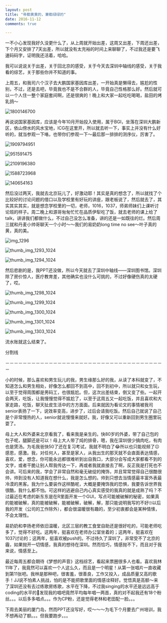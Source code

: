 ```yaml
---
layout: post
title: "帝都黄黄的，寨都绿绿的"
date: 2016-11-12
comments: true

---
```

一不小心发现我好久没更什么了，从上周就开始出差，这周又出差，下周还出差，下个月又安排了7天出差，所以就没有太充裕的时间上来聊聊了，不过我还是要飞速码码字，证明我还活着，哈哈。

我可以说说关于出差，关于回北京的感受，关于今天去深圳中轴线的感受，关于我看的综艺，关于那些你并不知道的事。

上周五，和我司六个汉子去大鹏国家基因库出差，一开始真是懒得去，尴尬的性别，不过，还是去吧，毕竟我也不是不合群的人，毕竟自己性格那么好。然后就可以一个人住一整个家庭套间啊，还是很爽的！晚上和大家一起吃吃喝喝，盐田的烤乳鸽～

![1800146700](https://cloud.githubusercontent.com/assets/18478302/20237684/b44a9af2-a914-11e6-8d4c-591cf2e8b5e9.jpg)

再说说国家基因库，应该是今年10月开始投入使用，属于BGI，坐落在深圳大鹏新区，依山傍水的风水宝地，ICG在这里开，所以就去听一下，事实上并没有什么好听的，就当参观一下咯，也带你们参观一下～最后那一排排的测序仪，厉害了。

![1909794951](https://cloud.githubusercontent.com/assets/18478302/20237724/6c46e714-a915-11e6-8326-3e0aeecf7bf0.jpg)

![951591475](https://cloud.githubusercontent.com/assets/18478302/20237734/9f9f12bc-a915-11e6-80ed-af0c12f8f60f.jpg)

![2109196380](https://cloud.githubusercontent.com/assets/18478302/20237748/d4862452-a915-11e6-9ca6-5f5d01c39263.jpg)

![1588723968](https://cloud.githubusercontent.com/assets/18478302/20237767/119fcd20-a916-11e6-8a92-deb45e64f246.jpg)

![140654163](https://cloud.githubusercontent.com/assets/18478302/20237770/46aee35c-a916-11e6-91c1-dfe5bc899c3d.jpg)

然后没过两天，我就去北京玩儿了，好激动耶！其实是真的想念了，所以就找了个比较好的讨论问题的借口以及学校里有好玩的讲座，跟老板说了，然后就去了，其实其实其实，就是想念学校里的一切，老师，1016，1037，师弟师妹们上课听讨论班的样子。周二晚上和源哥匆匆忙忙在品质伊犁吃了饭，就去老师的课上给了talk，讲讲我们都做什么，不过自己没怎么准备，讲的还是一如既往的烂。然后周三就和丹麦小帅哥聊天一个小时～～我们的易奶奶long time no see～叶子真的黄，真的美。

![img_1296](https://cloud.githubusercontent.com/assets/18478302/20237867/6045c9a4-a919-11e6-860d-0d6dbc16a66e.jpg)

![thumb_img_1293_1024](https://cloud.githubusercontent.com/assets/18478302/20237894/e4435cc6-a919-11e6-81cc-a61fdb04d999.jpg)

![thumb_img_1294_1024](https://cloud.githubusercontent.com/assets/18478302/20237909/0f504bf4-a91a-11e6-82bd-4298670e6fc7.jpg)

然后悲剧的是，我PPT还没做，所以今天就去了深圳中轴线——深圳图书馆。深圳除了房价惊人，医疗教育差，其他确实也没什么可挑的，不过好像硬伤真的太硬了，哎。

![thumb_img_1298_1024](https://cloud.githubusercontent.com/assets/18478302/20237940/f6b0adea-a91a-11e6-85e4-8df638469405.jpg)

![thumb_img_1299_1024](https://cloud.githubusercontent.com/assets/18478302/20237947/17e3ba52-a91b-11e6-86b4-fd271508736d.jpg)

![thumb_img_1300_1024](https://cloud.githubusercontent.com/assets/18478302/20237956/32b3c386-a91b-11e6-952f-c2bee16dc6f3.jpg)

![thumb_img_1301_1024](https://cloud.githubusercontent.com/assets/18478302/20237959/51a4b246-a91b-11e6-9bef-2fb40c368144.jpg)

![thumb_img_1303_1024](https://cloud.githubusercontent.com/assets/18478302/20237964/661a47f4-a91b-11e6-8b04-f8b210d4f323.jpg)

流水账就这么结束了。

分割线

－－－－－－－－－－－－－－－－－－－－－－－－－－－－－－－－－－－－－

小的时候，那么喜欢和男生玩儿的我，男生缘那么好的我，从读了本科就变了，不知道怎么和男生相处，好像怎么都回不到高中，回不到初中，所以就只和女生玩，以至于觉得周围都是男码工，也很尴尬。但，这次出差结束，倒又变了些。一起开会两天，吃饭，让我慢慢觉得不尴尬了，以至于这周五又一起吃饭，并且喜欢和大家走路，吃饭，聊天扯皮生活中的方方面面。后来就因为看论文的事情被我司senior表扬了一下，说效率变高，进步了，过后会请我吃饭。然后自己就说了自己是个非常慢热的人，senior就说慢慢来就好。我，好像又可以重新回到男生圈里玩耍了。

母上大人和外婆来北京看我了，看来我是亲生的。快80岁的外婆，带了自己包的包子呢，腿脚还是可以！母上大人带了炖的排骨，嗯，我在深圳很少搞肉吃，有肉也是煲汤。为毛我爸快50了还在复习考试，我就不明白了😂所以也只能视频了☹️感恩，感激。我，对任何人，甚至是家人，从我出生的那天就不会直面表达情感，喜欢，爱，想念，你可能永远都很难听到出自我口，大部分会写成大家都看不到的文字，或者干脆让别人帮我传达一下，再或者我就直接去了啊，反正我是打死也不会讲。可后来的我，学会了非常自然和毫无破绽的掩饰，并且常常觉得自己很酷很帅，帅到没有人知道我在想什么，我是怎么想的。帅到只想去当情感最丰富外表最冷漠的黑客。我为什么要装作这样酷呢，大概是要掩饰我的恐惧，我要告诉世界我很酷，我什么都不怕。可这样的逃避自己内心真实感受的我真的就是成熟了吗？不过最近在考虑的新东东是在R里面开发一个GUI，写点可能被破解的秘密，如果真的能被破解，真的能被破解，能被破解，破解，解，那只能说明我写的不好🙄以后我的开发（公司的工作除外），都会很温暖很有趣的，至少初衷都会是某种情愫，不会太理性。

易奶奶和李扬老师依旧温暖，北区三层的教工食堂自助还是很好吃的，可能老师吃多了，觉得不好吃。这两年，挺喜欢在老师办公室坐着的；这两年，挺喜欢在1037讨论的；这两年，挺喜欢被push的。不过待久了深圳了，非常受不了北京的霾，如果抛开一切情感，我真的想待在深圳。然而恰巧，情感抛不下，而且对于我来说，情感至上。

最近每周五都会期待《梦想的声音》这档综艺，看起来票圈很多人也看。喜欢我林11年了，我竟然可以喜欢一个人这么久，而且是一个明星！从第一张唱片一直收藏到第11张吧。我林是那种吧，很害羞，很善良，工作又投入，成品质量又高的歌手！JJ说不怕素人挑战，怕的是不能把歌里面的情感诠释好。觉悟真是高额～来了深圳还没有去过练歌房练歌，水平在下降，不过我singing的水平还是远远高于coding的水平的🤔发现我的唱吧竟然平均每年唱一两首，真的对不起我还有18个粉丝。。。以后多多唱点。。。作为CP粉，还是觉得老林和老田配一脸。。。

下周去美丽的厦门岛，然而PPT还没写好，哎～～～为毛下个月要去广州培训，我不想再动了额。。。但我要跑步。。。